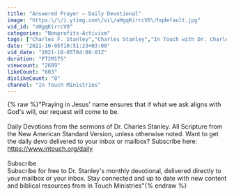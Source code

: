 ```yaml
---
title: "Answered Prayer – Daily Devotional"
image: "https:\/\/i.ytimg.com\/vi\/aHgqKirrcV0\/hqdefault.jpg"
vid_id: "aHgqKirrcV0"
categories: "Nonprofits-Activism"
tags: ["Charles F. Stanley","Charles Stanley","In Touch with Dr. Charles Stanley"]
date: "2021-10-05T10:51:23+03:00"
vid_date: "2021-10-05T04:00:01Z"
duration: "PT2M17S"
viewcount: "2689"
likeCount: "603"
dislikeCount: "0"
channel: "In Touch Ministries"
---
```

{% raw %}&quot;Praying in Jesus' name ensures that if what we ask aligns with God's will, our request will come to be.<br /><br />Daily Devotions from the sermons of Dr. Charles Stanley. All Scripture from the New American Standard Version, unless otherwise noted. Want to get the daily devo delivered to your inbox or mailbox? Subscribe here: <a rel="nofollow" target="blank" href="https://www.intouch.org/daily">https://www.intouch.org/daily</a><br /><br />Subscribe<br />Subscribe for free to Dr. Stanley's monthly devotional, delivered directly to your mailbox or your inbox. Stay connected and up to date with new content and biblical resources from In Touch Ministries&quot;{% endraw %}
